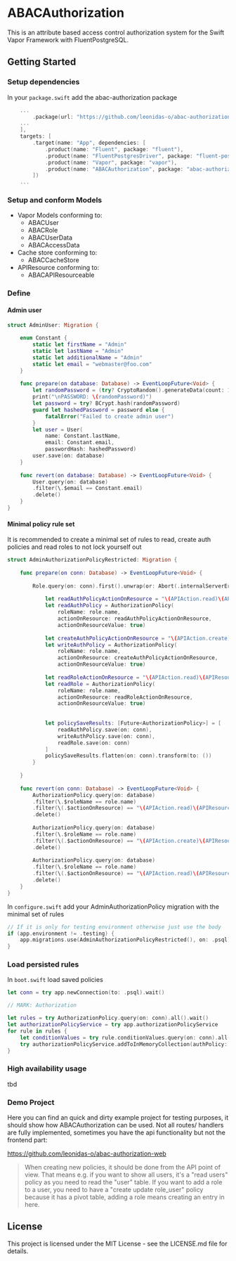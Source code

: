 # ABACAuthorization

This is an attribute based access control authorization system for the Swift Vapor Framework with FluentPostgreSQL.

## Getting Started

### Setup dependencies
In your `package.swift` add the abac-authorization package
```swift
    ...
        .package(url: "https://github.com/leonidas-o/abac-authorization.git", from: "x.x.x")
    ...
    ],
    targets: [    
        .target(name: "App", dependencies: [
            .product(name: "Fluent", package: "fluent"),
            .product(name: "FluentPostgresDriver", package: "fluent-postgres-driver"),
            .product(name: "Vapor", package: "vapor"),
            .product(name: "ABACAuthorization", package: "abac-authorization"),
        ])
    ...
```

### Setup and conform Models
- Vapor Models conforming to:
    - ABACUser
    - ABACRole
    - ABACUserData
    - ABACAccessData
- Cache store conforming to:
    - ABACCacheStore
- APIResource conforming to:
    - ABACAPIResourceable


### Define 
#### Admin user
```swift
struct AdminUser: Migration {
    
    enum Constant {
        static let firstName = "Admin"
        static let lastName = "Admin"
        static let additionalName = "Admin"
        static let email = "webmaster@foo.com"
    }
    
    func prepare(on database: Database) -> EventLoopFuture<Void> {
        let randomPassword = (try? CryptoRandom().generateData(count: 16).base64EncodedString())!
        print("\nPASSWORD: \(randomPassword)")
        let password = try? BCrypt.hash(randomPassword)
        guard let hashedPassword = password else {
            fatalError("Failed to create admin user")
        }
        let user = User(
            name: Constant.lastName,
            email: Constant.email,
            passwordHash: hashedPassword)
        user.save(on: database)
    }
    
    func revert(on database: Database) -> EventLoopFuture<Void> {
        User.query(on: database)
        .filter(\.$email == Constant.email)
        .delete()
    }
}
```

#### Minimal policy rule set
It is recommended to create a minimal set of rules to read, create auth policies and read roles to not lock yourself out

```swift
struct AdminAuthorizationPolicyRestricted: Migration {
    
    func prepare(on conn: Database) -> EventLoopFuture<Void> {
        
        Role.query(on: conn).first().unwrap(or: Abort(.internalServerError)).flatMap { role in
            
            let readAuthPolicyActionOnResource = "\(APIAction.read)\(APIResource.authorizationPolicyResource.rawValue)"
            let readAuthPolicy = AuthorizationPolicy(
                roleName: role.name,
                actionOnResource: readAuthPolicyActionOnResource,
                actionOnResourceValue: true)
            
            let createAuthPolicyActionOnResource = "\(APIAction.create)\(APIResource.authorizationPolicyResource.rawValue)"
            let writeAuthPolicy = AuthorizationPolicy(
                roleName: role.name,
                actionOnResource: createAuthPolicyActionOnResource,
                actionOnResourceValue: true)
            
            let readRoleActionOnResource = "\(APIAction.read)\(APIResource.rolesResource.rawValue)"
            let readRole = AuthorizationPolicy(
                roleName: role.name,
                actionOnResource: readRoleActionOnResource,
                actionOnResourceValue: true)
            
            
            let policySaveResults: [Future<AuthorizationPolicy>] = [
                readAuthPolicy.save(on: conn),
                writeAuthPolicy.save(on: conn),
                readRole.save(on: conn)
            ]
            policySaveResults.flatten(on: conn).transform(to: ())
        }
        
    }
    
    func revert(on conn: Database) -> EventLoopFuture<Void> {
        AuthorizationPolicy.query(on: database)
        .filter(\.$roleName == role.name)
        .filter(\(.$actionOnResource) == "\(APIAction.read)\(APIResource.authorizationPolicyResource.rawValue)")
        .delete()
        
        AuthorizationPolicy.query(on: database)
        .filter(\.$roleName == role.name)
        .filter(\(.$actionOnResource) == "\(APIAction.create)\(APIResource.authorizationPolicyResource.rawValue)")
        .delete()
        
        AuthorizationPolicy.query(on: database)
        .filter(\.$roleName == role.name)
        .filter(\(.$actionOnResource) == "\(APIAction.read)\(APIResource.rolesResource.rawValue)")
        .delete()
    }
}
```

In `configure.swift` add your AdminAuthorizationPolicy migration with the minimal set of rules
```swift
// If it is only for testing environment otherwise just use the body
if (app.environment != .testing) {
    app.migrations.use(AdminAuthorizationPolicyRestricted(), on: .psql)
}
```


### Load persisted rules
In `boot.swift` load saved policies
```swift
let conn = try app.newConnection(to: .psql).wait()

// MARK: Authorization

let rules = try AuthorizationPolicy.query(on: conn).all().wait()
let authorizationPolicyService = try app.authorizationPolicyService
for rule in rules {
    let conditionValues = try rule.conditionValues.query(on: conn).all().wait()
    try authorizationPolicyService.addToInMemoryCollection(authPolicy: rule, conditionValues: conditionValues)
}
```


### High availability usage
tbd


### Demo Project
Here you can find an quick and dirty example project for testing purposes, it should show how ABACAuthorization can be used. Not all routes/ handlers are fully implemented, sometimes you have the api functionality but not the frontend part:

https://github.com/leonidas-o/abac-authorization-web

> When creating new policies, it should be done from the API point of view. That means e.g. if you want to show all users, it's a "read users" policy as you need to read the "user" table. If you want to add a role to a user, you need to have a "create update role_user" policy because it has a pivot table, adding a role means creating an entry in here.




## License

This project is licensed under the MIT License - see the LICENSE.md file for details.
